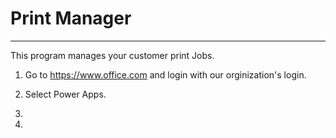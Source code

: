 # Print Manager
----------------------------

This program manages your customer print Jobs.


1)  Go to https://www.office.com and login with our orginization's login.



2) Select Power Apps.




3)  

4)
